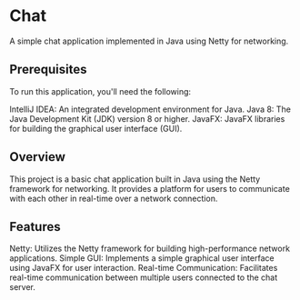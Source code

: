 # Chat
A simple chat application implemented in Java using Netty for networking.

## Prerequisites
To run this application, you'll need the following:

IntelliJ IDEA: An integrated development environment for Java.
Java 8: The Java Development Kit (JDK) version 8 or higher.
JavaFX: JavaFX libraries for building the graphical user interface (GUI).

## Overview
This project is a basic chat application built in Java using the Netty framework for networking. It provides a platform for users to communicate with each other in real-time over a network connection.

## Features
Netty: Utilizes the Netty framework for building high-performance network applications.
Simple GUI: Implements a simple graphical user interface using JavaFX for user interaction.
Real-time Communication: Facilitates real-time communication between multiple users connected to the chat server.
